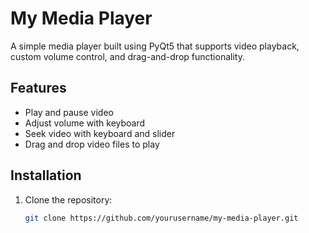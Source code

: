 # My Media Player

A simple media player built using PyQt5 that supports video playback, custom volume control, and drag-and-drop functionality.

## Features

- Play and pause video
- Adjust volume with keyboard
- Seek video with keyboard and slider
- Drag and drop video files to play

## Installation

1. Clone the repository:
   ```bash
   git clone https://github.com/yourusername/my-media-player.git
